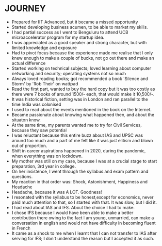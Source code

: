 # JOURNEY

* Prepared for IIT Advanced, but it became a missed opportunity
* Started developing business acumen, to be able to market my skills.
* I had partial success as I went to Benguluru to attend UCB microaccelerator program for my startup idea.
* I was appreciated as a good speaker and strong character, but with limited knowledge and exposure
* Had to pivot focus because the experience made me realise that I only knew enough to make a couple of bucks, not go out there and make an actual difference 
* Started working on technical subjects; loved learning about computer networking and security; operating systems not so much
* Always loved reading books; got recommended a book 'Silence and Storm' by 'Rob Their' on wattpad
* Read the first part, wanted to buy the hard copy but it was too costly as there were 7 books of around 1500/- each, that would make it 10,500/-.
* It was historical fiction, setting was in London and ran parallel to the time India was colonised
* I used to read about the events mentioned in the book on the Internet.
* Became passionate about knowing what happened then, and about the situaton know.
* At the same time, my parents wanted me to try for Civil Services, because they saw potential
* I was reluctant because this entire buzz about IAS and UPSC was around too much and a part of me felt like it was just elitism and blown out of proportion.
* Shift in career aspirations happened in 2020, during the pandemic, when everything was on lockdown.
* My mother was still on my case, because I was at a crucial stage to start preparation, 3rd year in college.
* On her insistence, I went through the syllabus and exam pattern and questions.
* My reaction in that order was: Shock, Astonishment, Happiness and Headache
* Headache, because it was A LOT. Goodness!
* I resonated with the syllabus to be honest,except for economics, never paid much attention to that, so I started with that. It was slow, but I did it.
* I had read about IAS and IFS. About the choice I had to make.
* I chose IFS because I would have been able to make a better contribution there owing to the fact I am young, unmarried, can make a conversation in english and would not have difficulty in becoming fluent in French
* It came as a shock to me when I learnt that I can not transfer to IAS after serving for IFS; I don't understand the reason but I accepted it as such.
